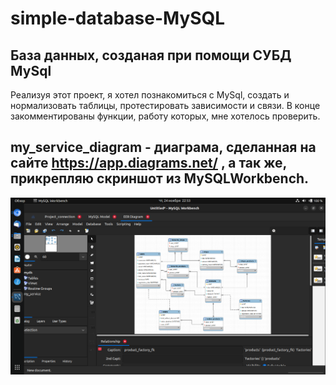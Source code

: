 # simple-database-MySQL
## База данных, созданая при помощи СУБД MySql 
Реализуя этот проект, я хотел познакомиться с MySql, создать и нормализовать таблицы, протестировать зависимости и связи.
В конце закомментированы функции, работу которых, мне хотелось проверить. 


## my_service_diagram - диаграма, сделанная на сайте https://app.diagrams.net/  , а так же, прикрепляю скриншот из MySQLWorkbench.

![My_service_diagramm](./reverse_engineer.png)

